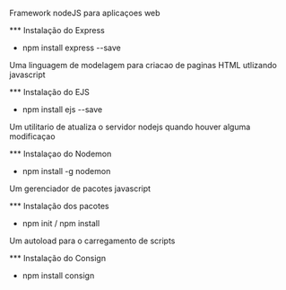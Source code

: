 <!-- Express -->

Framework nodeJS para aplicaçoes web

\*\*\* Instalação do Express

- npm install express --save

<!-- EJS -->

Uma linguagem de modelagem para criacao de paginas HTML utlizando javascript

\*\*\* Instalação do EJS

- npm install ejs --save

<!-- Nodemon -->

Um utilitario de atualiza o servidor nodejs quando houver alguma modificaçao

\*\*\* Instalaçao do Nodemon

- npm install -g nodemon

<!-- NPM -->

Um gerenciador de pacotes javascript

\*\*\* Instalação dos pacotes

- npm init / npm install

<!-- Consign -->

Um autoload para o carregamento de scripts

\*\*\* Instalação do Consign

- npm install consign
